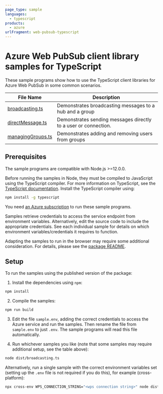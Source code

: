 ```yaml
---
page_type: sample
languages:
  - typescript
products:
  - azure
urlFragment: web-pubsub-typescript
---
```


# Azure Web PubSub client library samples for TypeScript

These sample programs show how to use the TypeScript client libraries for Azure Web PubSub in some common scenarios.

| **File Name**                       | **Description**                                                 |
| ----------------------------------- | --------------------------------------------------------------- |
| [broadcasting.ts][broadcasting]     | Demonstrates broadcasting messages to a hub and a group         |
| [directMessage.ts][directmessage]   | Demonstrates sending messages directly to a user or connection. |
| [managingGroups.ts][managinggroups] | Demonstrates adding and removing users from groups              |

## Prerequisites

The sample programs are compatible with Node.js >=12.0.0.

Before running the samples in Node, they must be compiled to JavaScript using the TypeScript compiler. For more information on TypeScript, see the [TypeScript documentation][typescript]. Install the TypeScript compiler using:

```bash
npm install -g typescript
```

You need [an Azure subscription][freesub] to run these sample programs.

Samples retrieve credentials to access the service endpoint from environment variables. Alternatively, edit the source code to include the appropriate credentials. See each individual sample for details on which environment variables/credentials it requires to function.

Adapting the samples to run in the browser may require some additional consideration. For details, please see the [package README][package].

## Setup

To run the samples using the published version of the package:

1. Install the dependencies using `npm`:

```bash
npm install
```

2. Compile the samples:

```bash
npm run build
```

3. Edit the file `sample.env`, adding the correct credentials to access the Azure service and run the samples. Then rename the file from `sample.env` to just `.env`. The sample programs will read this file automatically.

4. Run whichever samples you like (note that some samples may require additional setup, see the table above):

```bash
node dist/broadcasting.ts
```

Alternatively, run a single sample with the correct environment variables set (setting up the `.env` file is not required if you do this), for example (cross-platform):

```bash
npx cross-env WPS_CONNECTION_STRING="<wps connection string>" node dist/broadcasting.js
```

[broadcasting]: https://github.com/Azure/azure-sdk-for-js/blob/main/sdk/web-pubsub/web-pubsub/samples/v1/typescript/src/broadcasting.ts
[directmessage]: https://github.com/Azure/azure-sdk-for-js/blob/main/sdk/web-pubsub/web-pubsub/samples/v1/typescript/src/directMessage.ts
[managinggroups]: https://github.com/Azure/azure-sdk-for-js/blob/main/sdk/web-pubsub/web-pubsub/samples/v1/typescript/src/managingGroups.ts
[freesub]: https://azure.microsoft.com/free/
[package]: https://github.com/Azure/azure-sdk-for-js/tree/main/sdk/web-pubsub/web-pubsub/README.md
[typescript]: https://www.typescriptlang.org/docs/home.html
